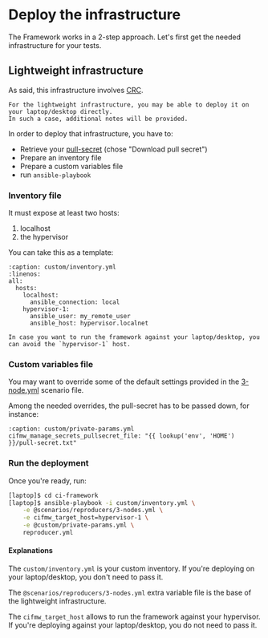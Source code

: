 # Deploy the infrastructure

The Framework works in a 2-step approach. Let's first get the needed infrastructure for your tests.

## Lightweight infrastructure

As said, this infrastructure involves [CRC](https://crc.dev/crc/getting_started/getting_started/introducing/).

~~~{tip}
For the lightweight infrastructure, you may be able to deploy it on your laptop/desktop directly.
In such a case, additional notes will be provided.
~~~

In order to deploy that infrastructure, you have to:

- Retrieve your [pull-secret](https://console.redhat.com/openshift/create/local) (chose "Download pull secret")
- Prepare an inventory file
- Prepare a custom variables file
- run `ansible-playbook`

### Inventory file

It must expose at least two hosts:

1. localhost
2. the hypervisor

You can take this as a template:

~~~{code-block} YAML
:caption: custom/inventory.yml
:linenos:
all:
  hosts:
    localhost:
      ansible_connection: local
    hypervisor-1:
      ansible_user: my_remote_user
      ansible_host: hypervisor.localnet
~~~

~~~{tip}
In case you want to run the framework against your laptop/desktop, you can avoid the `hypervisor-1` host.
~~~

### Custom variables file

You may want to override some of the default settings provided in the
[3-node.yml](https://github.com/openstack-k8s-operators/ci-framework/blob/main/scenarios/reproducers/3-nodes.yml)
scenario file.

Among the needed overrides, the pull-secret has to be passed down, for instance:

~~~{code-block} YAML
:caption: custom/private-params.yml
cifmw_manage_secrets_pullsecret_file: "{{ lookup('env', 'HOME') }}/pull-secret.txt"
~~~

### Run the deployment

Once you're ready, run:

```Bash
[laptop]$ cd ci-framework
[laptop]$ ansible-playbook -i custom/inventory.yml \
    -e @scenarios/reproducers/3-nodes.yml \
    -e cifmw_target_host=hypervisor-1 \
    -e @custom/private-params.yml \
    reproducer.yml
```

#### Explanations

The `custom/inventory.yml` is your custom inventory. If you're deploying on your laptop/desktop, you don't need to
pass it.

The `@scenarios/reproducers/3-nodes.yml` extra variable file is the base of the lightweight infrastructure.

The `cifmw_target_host` allows to run the framework against your hypervisor. If you're deploying against your
laptop/desktop, you do not need to pass it.
